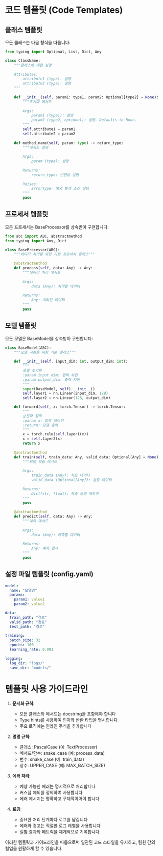 
# 코드 템플릿 (Code Templates)

## 클래스 템플릿

모든 클래스는 다음 형식을 따릅니다:

```python
from typing import Optional, List, Dict, Any

class ClassName:
    """클래스에 대한 설명
    
    Attributes:
        attribute1 (type): 설명
        attribute2 (type): 설명
    """
    
    def __init__(self, param1: type1, param2: Optional[type2] = None):
        """초기화 메서드
        
        Args:
            param1 (type1): 설명
            param2 (type2, optional): 설명. Defaults to None.
        """
        self.attribute1 = param1
        self.attribute2 = param2
    
    def method_name(self, param: type) -> return_type:
        """메서드 설명
        
        Args:
            param (type): 설명
            
        Returns:
            return_type: 반환값 설명
            
        Raises:
            ErrorType: 예외 발생 조건 설명
        """
        pass
```

## 프로세서 템플릿

모든 프로세서는 BaseProcessor를 상속받아 구현합니다:

```python
from abc import ABC, abstractmethod
from typing import Any, Dict

class BaseProcessor(ABC):
    """데이터 처리를 위한 기본 프로세서 클래스"""
    
    @abstractmethod
    def process(self, data: Any) -> Any:
        """데이터 처리 메서드
        
        Args:
            data (Any): 처리할 데이터
            
        Returns:
            Any: 처리된 데이터
        """
        pass
```

## 모델 템플릿

모든 모델은 BaseModel을 상속받아 구현합니다:

```python
class BaseModel(ABC):
    """모델 구현을 위한 기본 클래스"""
    
    def __init__(self, input_dim: int, output_dim: int):
        """
        모델 초기화
        :param input_dim: 입력 차원
        :param output_dim: 출력 차원
        """
        super(BaseModel, self).__init__()
        self.layer1 = nn.Linear(input_dim, 128)
        self.layer2 = nn.Linear(128, output_dim)

    def forward(self, x: torch.Tensor) -> torch.Tensor:
        """
        순전파 정의
        :param x: 입력 데이터
        :return: 모델 출력
        """
        x = torch.relu(self.layer1(x))
        x = self.layer2(x)
        return x
        
    @abstractmethod
    def train(self, train_data: Any, valid_data: Optional[Any] = None) -> Dict[str, float]:
        """모델 학습 메서드
        
        Args:
            train_data (Any): 학습 데이터
            valid_data (Optional[Any]): 검증 데이터
            
        Returns:
            Dict[str, float]: 학습 결과 메트릭
        """
        pass
    
    @abstractmethod 
    def predict(self, data: Any) -> Any:
        """예측 메서드
        
        Args:
            data (Any): 예측할 데이터
            
        Returns:
            Any: 예측 결과
        """
        pass
```

## 설정 파일 템플릿 (config.yaml)

```yaml
model:
  name: "모델명"
  params:
    param1: value1
    param2: value2

data:
  train_path: "경로"
  valid_path: "경로"
  test_path: "경로"
  
training:
  batch_size: 32
  epochs: 100
  learning_rate: 0.001
  
logging:
  log_dir: "logs/"
  save_dir: "models/"
```

# 템플릿 사용 가이드라인

1. **문서화 규칙**:
   - 모든 클래스와 메서드는 docstring을 포함해야 합니다
   - Type hints를 사용하여 인자와 반환 타입을 명시합니다
   - 주요 로직에는 인라인 주석을 추가합니다

2. **명명 규칙**:
   - 클래스: PascalCase (예: TextProcessor)
   - 메서드/함수: snake_case (예: process_data)
   - 변수: snake_case (예: train_data)
   - 상수: UPPER_CASE (예: MAX_BATCH_SIZE)

3. **에러 처리**:
   - 예상 가능한 에러는 명시적으로 처리합니다
   - 커스텀 예외를 정의하여 사용합니다
   - 에러 메시지는 명확하고 구체적이어야 합니다

4. **로깅**:
   - 중요한 처리 단계마다 로그를 남깁니다
   - 에러와 경고는 적절한 로그 레벨을 사용합니다
   - 실험 결과와 메트릭을 체계적으로 기록합니다

이러한 템플릿과 가이드라인을 따름으로써 일관된 코드 스타일을 유지하고, 팀원 간의 협업을 원활하게 할 수 있습니다.
